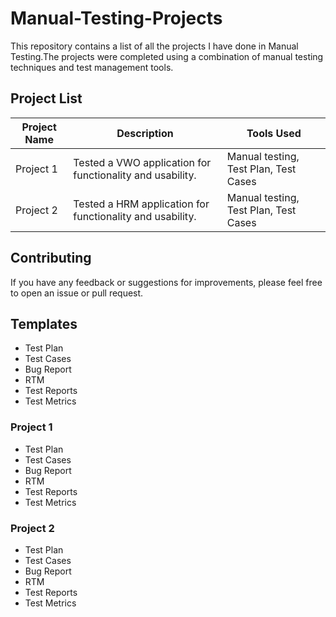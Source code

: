 # Manual-Testing-Projects
This repository contains a list of all the projects I have done in Manual Testing.The projects were completed using a combination of manual testing techniques and test management tools.

## Project List

| Project Name | Description | Tools Used |
|--------------|-------------|------------|
| Project 1 | Tested a VWO application for functionality and usability.| Manual testing, Test Plan, Test Cases | JIRA |
| Project 2 | Tested a HRM application for functionality and usability. | Manual testing, Test Plan, Test Cases | JIRA |


## Contributing

If you have any feedback or suggestions for improvements, please feel free to open an issue or pull request.

## Templates
- Test Plan
- Test Cases
- Bug Report
- RTM
- Test Reports
- Test Metrics


### Project 1
- Test Plan
- Test Cases
- Bug Report
- RTM
- Test Reports
- Test Metrics

### Project 2
- Test Plan
- Test Cases
- Bug Report
- RTM
- Test Reports
- Test Metrics

